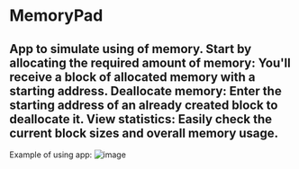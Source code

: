 # MemoryPad

App to simulate using of memory.
Start by allocating the required amount of memory: You'll receive a block of allocated memory with a starting address.
Deallocate memory: Enter the starting address of an already created block to deallocate it.
View statistics: Easily check the current block sizes and overall memory usage.
--
Example of using app:
![image](https://github.com/user-attachments/assets/38a18da9-93ea-4bc5-9318-4431ce2c2bb5)
